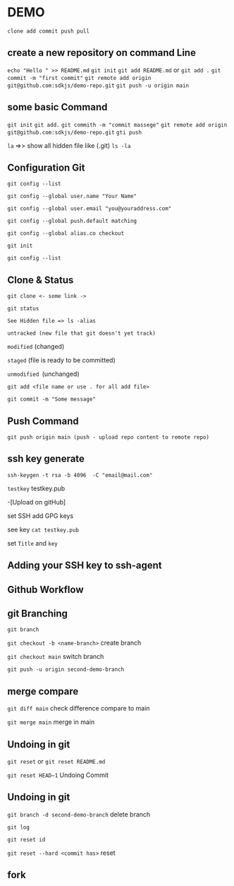 # DEMO

`clone
add
commit
push
pull
`

## create a new repository on command Line

`echo "Hello " >> README.md`
`git init`
`git add README.md` or `git add .`
`git commit -m "first commit"`
`git remote add origin git@github.com:sdkjs/demo-repo.git`
`git push -u origin main`

## some basic Command

`git init`
`git add.`
`git commith -m "commit massege"`
`git remote add origin git@github.com:sdkjs/demo-repo.git`
`gti push`

`la` =>> show all hidden file like (.git)
`ls -la`

## Configuration Git

`git config --list`

`git config --global user.name "Your Name"`

`git config --global user.email "you@youraddress.com"`

`git config --global push.default matching`

`git config --global alias.co checkout`

`git init`

`git config --list`

## Clone & Status

`git clone <- some link ->`

`git status`

`See Hidden file => ls -alias`

`untracked (new file that git doesn't yet track)`

`modified` (changed)

`staged` (file is ready to be committed)

`unmodified `(unchanged)

`git add <file name or use . for all add file>`

`git commit -m "Some message"`

## Push Command

`git push origin main (push - upload repo content to remote repo)`

## ssh key generate

`ssh-keygen -t rsa -b 4096  -C "email@mail.com"`

`testkey`
testkey.pub

-[Upload on gitHub]

set SSH add GPG keys

see key `cat testkey.pub`

set `Title` and `key`

## Adding your SSH key to ssh-agent

## Github Workflow

## git Branching

`git branch`

`git checkout -b <name-branch>` create branch

`git checkout main` switch branch

`git push -u origin second-demo-branch `

## merge compare

`git diff main` check difference compare to main

`git merge main` merge in main

## Undoing in git

`git reset` or `git reset README.md`

`git reset HEAD~1` Undoing Commit

## Undoing in git

`git branch -d second-demo-branch` delete branch

`git log`

`git reset id`

`git reset --hard <commit has>` reset

## fork
